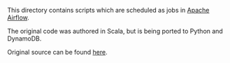 This directory contains scripts which are scheduled as jobs in [Apache
Airflow](https://airflow.apache.org/).

The original code was authored in Scala, but is being ported to Python
and DynamoDB.

Original source can be found
[here](https://github.com/mozilla/telemetry-batch-view/blob/1c544f65ad2852703883fe31a9fba38c39e75698/src/main/scala/com/mozilla/telemetry/views/HBaseAddonRecommenderView.scala).

